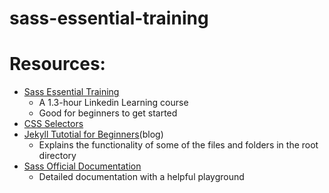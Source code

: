 # sass-essential-training

# Resources:
- [Sass Essential Training](https://www.linkedin.com/learning-login/share?account=70932786&forceAccount=false&redirect=https%3A%2F%2Fwww.linkedin.com%2Flearning%2Fsass-essential-training-15630917%3Ftrk%3Dshare_ent_url%26shareId%3Dg8iuoklSSnKtMy7J1wOv5Q%253D%253D)
    - A 1.3-hour Linkedin Learning course
    - Good for beginners to get started
- [CSS Selectors](http://web.simmons.edu/~grabiner/comm244/weekfour/selectors.html)
- [Jekyll Tutotial for Beginners](https://blog.webjeda.com/jekyll-guide/)(blog)
    - Explains the functionality of some of the files and folders in the root directory
- [Sass Official Documentation](https://sass-lang.com/documentation/)
    - Detailed documentation with a helpful playground

